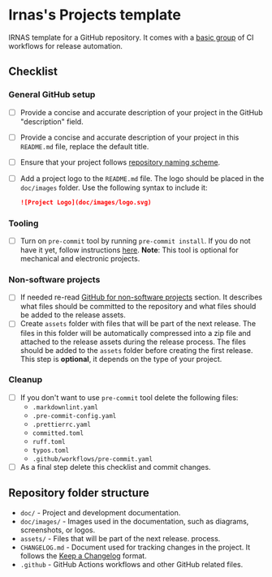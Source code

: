 # Irnas's Projects template

IRNAS template for a GitHub repository. It comes with a
[basic group](https://github.com/IRNAS/irnas-workflows-software/tree/main/workflow-templates/basic)
of CI workflows for release automation.

## Checklist

### General GitHub setup

- [ ] Provide a concise and accurate description of your project in the GitHub "description" field.
- [ ] Provide a concise and accurate description of your project in this `README.md` file, replace
      the default title.
- [ ] Ensure that your project follows [repository naming scheme].
- [ ] Add a project logo to the `README.md` file. The logo should be placed in the `doc/images`
      folder. Use the following syntax to include it:

  ```markdown
  ![Project Logo](doc/images/logo.svg)
  ```

[repository naming scheme]:
  https://github.com/IRNAS/irnas-guidelines-docs/blob/main/docs/github_projects_guidelines.md#repository-naming-scheme-

### Tooling

- [ ] Turn on `pre-commit` tool by running `pre-commit install`. If you do not have it yet, follow
      instructions
      [here](https://github.com/IRNAS/irnas-guidelines-docs/tree/main/tools/pre-commit). **Note**:
      This tool is optional for mechanical and electronic projects.

### Non-software projects

- [ ] If needed re-read [GitHub for non-software projects] section. It describes what files should
      be committed to the repository and what files should be added to the release assets.
- [ ] Create `assets` folder with files that will be part of the next release. The files in this
      folder will be automatically compressed into a zip file and attached to the release assets
      during the release process. The files should be added to the `assets` folder before creating
      the first release. This step is **optional**, it depends on the type of your project.

[GitHub for non-software projects]:
  https://github.com/IRNAS/irnas-guidelines-docs/blob/main/docs/github_projects_guidelines.md#github-for-non-software-projects-

### Cleanup

- [ ] If you don't want to use `pre-commit` tool delete the following files:
  - `.markdownlint.yaml`
  - `.pre-commit-config.yaml`
  - `.prettierrc.yaml`
  - `committed.toml`
  - `ruff.toml`
  - `typos.toml`
  - `.github/workflows/pre-commit.yaml`
- [ ] As a final step delete this checklist and commit changes.

## Repository folder structure

- `doc/` - Project and development documentation.
- `doc/images/` - Images used in the documentation, such as diagrams, screenshots, or logos.
- `assets/` - Files that will be part of the next release. process.
- `CHANGELOG.md` - Document used for tracking changes in the project. It follows the
  [Keep a Changelog](https://keepachangelog.com/en/1.0.0/) format.
- `.github` - GitHub Actions workflows and other GitHub related files.
